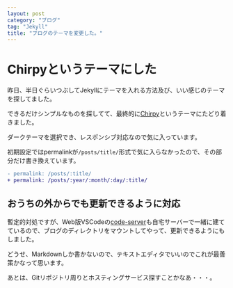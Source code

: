 ```yaml
---
layout: post
category: "ブログ"
tag: "Jekyll"
title: "ブログのテーマを変更した。"
---
```


# Chirpyというテーマにした
昨日、半日ぐらいつぶしてJekyllにテーマを入れる方法及び、いい感じのテーマを探してました。

できるだけシンプルなものを探してて、最終的に[Chirpy](https://github.com/cotes2020/jekyll-theme-chirpy)というテーマにたどり着きました。

ダークテーマを選択でき、レスポンシブ対応なので気に入っています。

初期設定ではpermalinkが`/posts/title/`形式で気に入らなかったので、その部分だけ書き換えています。
```diff
- permalink: /posts/:title/
+ permalink: /posts/:year/:month/:day/:title/
```
## おうちの外からでも更新できるように対応
暫定的対処ですが、Web版VSCodeの[code-server](https://github.com/coder/code-server)も自宅サーバーで一緒に建てているので、ブログのディレクトリをマウントしてやって、更新できるようにもしました。

どうせ、Markdownしか書かないので、テキストエディタでいいのでこれが最善策かなって思います。

あとは、Gitリポジトリ周りとホスティングサービス探すことかなあ・・・。